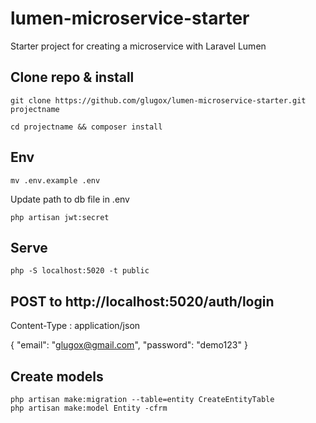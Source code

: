 # lumen-microservice-starter
Starter project for creating a microservice with Laravel Lumen




## Clone repo & install

```console
git clone https://github.com/glugox/lumen-microservice-starter.git projectname
```

```console
cd projectname && composer install
```

## Env

```console
mv .env.example .env
```

Update path to db file in .env

```console
php artisan jwt:secret
```

## Serve

```
php -S localhost:5020 -t public
```


## POST to http://localhost:5020/auth/login

Content-Type : application/json

{
	"email": "glugox@gmail.com",
	"password": "demo123"
}


## Create models

```console
php artisan make:migration --table=entity CreateEntityTable
php artisan make:model Entity -cfrm
```


